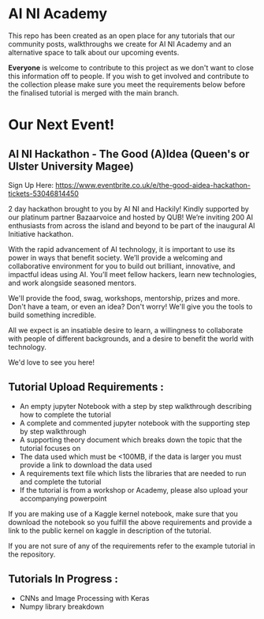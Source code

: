 # AI NI Academy
This repo has been created as an open place for any tutorials that our community posts, walkthroughs we create for AI NI Academy and an alternative space to talk about our upcoming events. 

**Everyone** is welcome to contribute to this project as we don't want to close this information off to people. If you wish to get involved and contribute to the collection please make sure you meet the requirements below before the finalised tutorial is merged with the main branch. 

# Our Next Event!

## AI NI Hackathon - The Good (A)Idea (Queen's or Ulster University Magee) 
Sign Up Here: https://www.eventbrite.co.uk/e/the-good-aidea-hackathon-tickets-53046814450

2 day hackathon brought to you by AI NI and Hackily! Kindly supported by our platinum partner Bazaarvoice and hosted by QUB! We’re inviting 200 AI enthusiasts from across the island and beyond to be part of the inaugural AI Initiative hackathon.

With the rapid advancement of AI technology, it is important to use its power in ways that benefit society. We’ll provide a welcoming and collaborative environment for you to build out brilliant, innovative, and impactful ideas using AI. You’ll meet fellow hackers, learn new technologies, and work alongside seasoned mentors.

We'll provide the food, swag, workshops, mentorship, prizes and more. Don't have a team, or even an idea? Don't worry! We'll give you the tools to build something incredible.

All we expect is an insatiable desire to learn, a willingness to collaborate with people of different backgrounds, and a desire to benefit the world with technology.

We'd love to see you here!

## Tutorial Upload Requirements :
- An empty jupyter Notebook with a step by step walkthrough describing how to complete the tutorial
- A complete and commented jupyter notebook with the supporting step by step walkthrough
- A supporting theory document which breaks down the topic that the tutorial focuses on
- The data used which must be <100MB, if the data is larger you must provide a link to download the data used
- A requirements text file which lists the libraries that are needed to run and complete the tutorial 
- If the tutorial is from a workshop or Academy, please also upload your accompanying powerpoint

If you are making use of a Kaggle kernel notebook, make sure that you download the notebook so you fulfill the above requirements and provide a link to the public kernel on kaggle in description of the tutorial. 

If you are not sure of any of the requirements refer to the example tutorial in the repository. 

## Tutorials In Progress : 
- CNNs and Image Processing with Keras
- Numpy library breakdown

